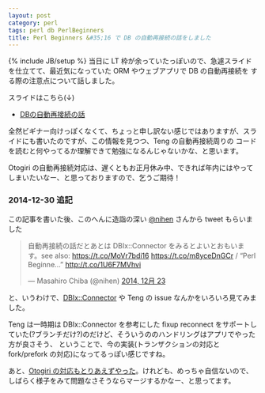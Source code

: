 ```yaml
---
layout: post
category: perl
tags: perl db PerlBeginners
title: Perl Beginners &#35;16 で DB の自動再接続の話をしました
---
```

{% include JB/setup %}
当日に LT 枠が余っていたっぽいので、急遽スライドを仕立てて、最近気になっていた ORM やウェブアプリで DB の自動再接続を
する際の注意点について話しました。

スライドはこちら(↓)

+ [DBの自動再接続の話](http://tsucchi.github.io/slides/pb/2014-12-22-auto_reconnect/)

全然ビギナー向けっぽくなくて、ちょっと申し訳ない感じではありますが、スライドにも書いたのですが、この情報を見つつ、Teng の自動再接続周りの
コードを読むと何やってるか理解できて勉強になるんじゃないかな、と思います。

Otogiri の自動再接続対応は、遅くともお正月休み中、できれば年内にはやってしまいたいなー、と思っておりますので、乞うご期待！

### 2014-12-30 追記
この記事を書いた後、このへんに造詣の深い [@nihen](https://twitter.com/nihen) さんから tweet もらいました

<blockquote class="twitter-tweet" lang="ja"><p>自動再接続の話だとあとは DBIx::Connector をみるとよいとおもいます。see also: <a href="https://t.co/MoVr7bdi16">https://t.co/MoVr7bdi16</a> <a href="https://t.co/m8yceDnGCr">https://t.co/m8yceDnGCr</a> / “Perl Beginne…” <a href="http://t.co/1U6F7MVhvi">http://t.co/1U6F7MVhvi</a></p>&mdash; Masahiro Chiba (@nihen) <a href="https://twitter.com/nihen/status/547369141636575233">2014, 12月 23</a></blockquote>
<script async src="//platform.twitter.com/widgets.js" charset="utf-8"></script>

と、いうわけで、[DBIx::Connector](http://search.cpan.org/dist/DBIx-Connector/) や Teng の issue なんかをいろいろ見てみました。

Teng は一時期は DBIx::Connector を参考にした fixup reconnect をサポートしていた(?ブランチだけ?)のだけど、そういうののハンドリングはアプリでやった方が良さそう、
ということで、今の実装(トランザクションの対応と fork/prefork の対応)になってるっぽい感じですね。

あと、[Otogiri の対応もとりあえずやった](https://github.com/tsucchi/p5-Otogiri-Plugin-AutoReconnect/tree/fork_and_transaction_support)。けれども、めっちゃ自信ないので、
しばらく様子をみて問題なさそうならマージするかなー、と思ってます。

